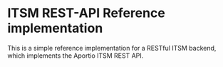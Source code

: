 # ITSM REST-API Reference implementation

This is a simple reference implementation for a RESTful ITSM backend, which implements
the Aportio ITSM REST API.


